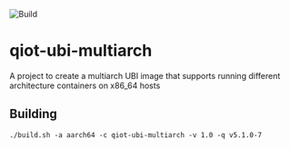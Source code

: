 ![Build](https://github.com/qiot-project/qiot-ubi-multiarch/workflows/CI/badge.svg?branch=main)


# qiot-ubi-multiarch
A project to create a multiarch UBI image that supports running different architecture containers on x86_64 hosts


## Building

```
./build.sh -a aarch64 -c qiot-ubi-multiarch -v 1.0 -q v5.1.0-7
```